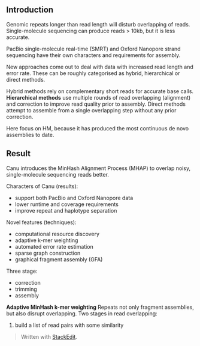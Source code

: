 ## Introduction
Genomic repeats longer than read length will disturb overlapping of reads. Single-molecule sequencing can produce reads > 10kb, but it is less accurate.

PacBio single-molecule real-time (SMRT) and Oxford Nanopore strand sequencing have their own characters and requirements for assembly. 

New approaches come out to deal with data with increased read length and error rate. These can be roughly categorised as hybrid, hierarchical or direct methods.

Hybrid methods rely on complementary short reads for accurate base calls.
**Hierarchical methods** use multiple rounds of read  overlapping (alignment) and correction to improve read quality prior to assembly.
Direct methods attempt to assemble from a single overlapping step without any prior correction.

Here focus on HM, because it has produced the most continuous de novo assemblies to date.

## Result
Canu introduces the MinHash Alignment Process (MHAP) to overlap noisy, single-molecule sequencing reads better.

Characters of Canu (results):
- support both PacBio and Oxford Nanopore data
- lower runtime and coverage requirements
- improve repeat and haplotype separation

Novel features (techniques):
- computational resource discovery
- adaptive k-mer weighting
- automated error rate estimation
- sparse graph construction
- graphical fragment assembly (GFA)

Three stage:
- correction
- trimming
- assembly

**Adaptive MinHash k-mer weighting**
Repeats not only fragment assemblies, but also disrupt overlapping.
Two stages in read overlapping:
1. build a list of read pairs with some similarity

> Written with [StackEdit](https://stackedit.io/).
<!--stackedit_data:
eyJoaXN0b3J5IjpbLTE5NTYwNTU3NTQsLTEzNDEzMDE0NDksLT
E1ODkwNjM1MDAsMTY4Mzk5MjE0NiwtMzA4MzExXX0=
-->